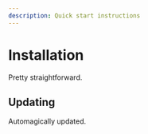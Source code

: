 ```yaml
---
description: Quick start instructions
---
```


# Installation

Pretty straightforward.

## Updating

Automagically updated.

